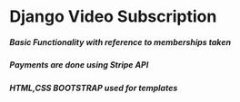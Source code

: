 # Django Video Subscription
##### Basic Functionality with reference to memberships taken
##### Payments are done using Stripe API
##### HTML,CSS BOOTSTRAP used for templates
